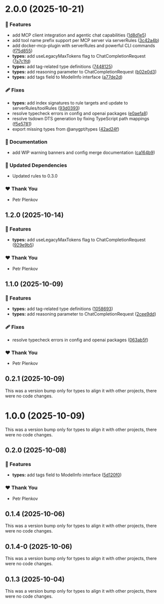 # 2.0.0 (2025-10-21)

### 🚀 Features

- add MCP client integration and agentic chat capabilities ([1d8d1e5](https://github.com/genai-tools/anygpt/commit/1d8d1e5))
- add tool name prefix support per MCP server via serverRules ([3c42a4b](https://github.com/genai-tools/anygpt/commit/3c42a4b))
- add docker-mcp-plugin with serverRules and powerful CLI commands ([f75d855](https://github.com/genai-tools/anygpt/commit/f75d855))
- **types:** add useLegacyMaxTokens flag to ChatCompletionRequest ([7a7c1fd](https://github.com/genai-tools/anygpt/commit/7a7c1fd))
- **types:** add tag-related type definitions ([7448125](https://github.com/genai-tools/anygpt/commit/7448125))
- **types:** add reasoning parameter to ChatCompletionRequest ([b02e0d3](https://github.com/genai-tools/anygpt/commit/b02e0d3))
- **types:** add tags field to ModelInfo interface ([a77de2d](https://github.com/genai-tools/anygpt/commit/a77de2d))

### 🩹 Fixes

- **types:** add index signatures to rule targets and update to serverRules/toolRules ([93d0393](https://github.com/genai-tools/anygpt/commit/93d0393))
- resolve typecheck errors in config and openai packages ([e0aefa8](https://github.com/genai-tools/anygpt/commit/e0aefa8))
- resolve tsdown DTS generation by fixing TypeScript path mappings ([f5e5781](https://github.com/genai-tools/anygpt/commit/f5e5781))
- export missing types from @anygpt/types ([42ad24f](https://github.com/genai-tools/anygpt/commit/42ad24f))

### 📖 Documentation

- add WIP warning banners and config merge documentation ([ca164b9](https://github.com/genai-tools/anygpt/commit/ca164b9))

### 🧱 Updated Dependencies

- Updated rules to 0.3.0

### ❤️ Thank You

- Petr Plenkov

## 1.2.0 (2025-10-14)

### 🚀 Features

- **types:** add useLegacyMaxTokens flag to ChatCompletionRequest ([929e9b5](https://github.com/genai-tools/anygpt/commit/929e9b5))

### ❤️ Thank You

- Petr Plenkov

## 1.1.0 (2025-10-09)

### 🚀 Features

- **types:** add tag-related type definitions ([1058693](https://github.com/genai-tools/anygpt/commit/1058693))
- **types:** add reasoning parameter to ChatCompletionRequest ([2cee9dd](https://github.com/genai-tools/anygpt/commit/2cee9dd))

### 🩹 Fixes

- resolve typecheck errors in config and openai packages ([063ab5f](https://github.com/genai-tools/anygpt/commit/063ab5f))

### ❤️ Thank You

- Petr Plenkov

## 0.2.1 (2025-10-09)

This was a version bump only for types to align it with other projects, there were no code changes.

# 1.0.0 (2025-10-09)

This was a version bump only for types to align it with other projects, there were no code changes.

## 0.2.0 (2025-10-08)

### 🚀 Features

- **types:** add tags field to ModelInfo interface ([5d120f0](https://github.com/genai-tools/anygpt/commit/5d120f0))

### ❤️ Thank You

- Petr Plenkov

## 0.1.4 (2025-10-06)

This was a version bump only for types to align it with other projects, there were no code changes.

## 0.1.4-0 (2025-10-06)

This was a version bump only for types to align it with other projects, there were no code changes.

## 0.1.3 (2025-10-04)

This was a version bump only for types to align it with other projects, there were no code changes.
